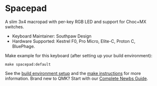 
# Spacepad

A slim 3x4 macropad with per-key RGB LED and support for Choc+MX switches.

- Keyboard Maintainer: Southpaw Design
- Hardware Supported: Kestrel F0, Pro Micro, Elite-C, Proton C, BluePhage.

Make example for this keyboard (after setting up your build environment):

    make spacepad:default

See the [build environment setup](https://docs.qmk.fm/#/getting_started_build_tools) and the [make instructions](https://docs.qmk.fm/#/getting_started_make_guide) for more information. Brand new to QMK? Start with our [Complete Newbs Guide](https://docs.qmk.fm/#/newbs).
